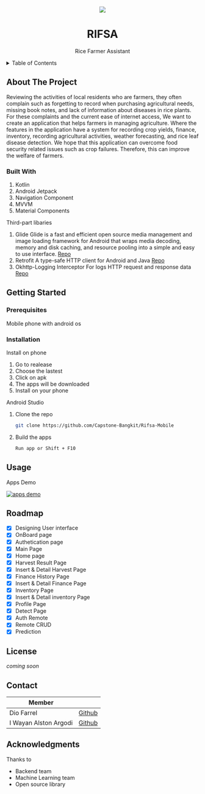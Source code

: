 



<div id="top"></div>



<!-- PROJECT LOGO -->
<br />
<div align="center">
  
  ![](https://i.ibb.co/xhFbvwG/Cover-RIFSA.png)

  <h1 align="center">RIFSA</h1>
  <p align="center">Rice Farmer Assistant</p>


</div>



<!-- TABLE OF CONTENTS -->
<details>
  <summary>Table of Contents</summary>
  <ol>
    <li>
      <a href="#about-the-project">About The Project</a>
      <ul>
        <li><a href="#built-with">Built With</a></li>
      </ul>
    </li>
    <li>
      <a href="#getting-started">Getting Started</a>
      <ul>
        <li><a href="#prerequisites">Prerequisites</a></li>
        <li><a href="#installation">Installation</a></li>
      </ul>
    </li>
    <li><a href="#usage">Usage</a></li>
    <li><a href="#roadmap">Roadmap</a></li>
    <li><a href="#contributing">Contributing</a></li>
    <li><a href="#license">License</a></li>
    <li><a href="#contact">Contact</a></li>
    <li><a href="#acknowledgments">Acknowledgments</a></li>
  </ol>
</details>


<!-- ABOUT THE PROJECT -->
## About The Project
Reviewing the activities of local residents who are farmers, they often complain such as forgetting to record when purchasing agricultural needs, missing book notes, and lack of information about diseases in rice plants. For these complaints and the current ease of internet access, We want to create an application that helps farmers in managing agriculture. Where the features in the application have a system for recording crop yields, finance, inventory, recording agricultural activities, weather forecasting, and rice leaf disease detection. We hope that this application can overcome food security related issues such as crop failures. Therefore, this can improve the welfare of farmers.

### Built With

 1. Kotlin
 2. Android Jetpack
 3. Navigation Component
 4. MVVM
 5. Material Components

Third-part libaries

 1. Glide
	Glide is a fast and efficient open source media management and image loading framework for Android that wraps media decoding, memory and disk caching, and resource pooling into a simple and easy to use interface. [Repo](https://github.com/bumptech/glide)
2. Retrofit
A type-safe HTTP client for Android and Java
 [Repo](https://github.com/square/retrofit)
3. Okhttp-Logging Interceptor
For logs HTTP request and response data
 [Repo](https://github.com/square/okhttp/tree/master/okhttp-logging-interceptor)
 
 

<!-- GETTING STARTED -->
## Getting Started

### Prerequisites

Mobile phone with android os

### Installation
Install on phone
1. Go to realease 
2. Choose the lastest
3. Click on apk
4. The apps will be downloaded
5. Install on your phone

Android Studio

1. Clone the repo
   ```sh
   git clone https://github.com/Capstone-Bangkit/Rifsa-Mobile
   ```
2. Build the apps
   ```sh
   Run app or Shift + F10
   ```

<!-- USAGE EXAMPLES -->
## Usage

Apps Demo

[![apps demo](https://i.ibb.co/H2qcKwj/rifsa-banner.png)](https://www.youtube.com/watch?v=E3uuOiXUytQ&ab_channel=Batata "Rifsa demo")

<!-- ROADMAP -->
## Roadmap

 - [x] Designing User interface
 - [x] OnBoard page
 - [x] Authetication page
 - [x] Main Page
 - [x] Home page
 - [x] Harvest Result Page
 - [x] Insert & Detail Harvest Page
 - [x] Finance History Page
 - [x] Insert & Detail Finance Page
 - [x] Inventory Page
 - [x] Insert & Detail inventory Page
 - [x] Profile Page
 - [x] Detect Page
 - [x] Auth Remote
 - [x] Remote CRUD
 - [x] Prediction

<!-- LICENSE -->
## License

*coming soon*

<!-- CONTACT -->
## Contact

| Member |  |
|--|--|
| Dio Farrel |[Github](https://github.com/diofarrel)  |
| I Wayan Alston Argodi |[Github](https://github.com/Alstonargodi)  |



<!-- ACKNOWLEDGMENTS -->
## Acknowledgments

Thanks to

- Backend team
- Machine Learning team
- Open source library
